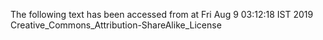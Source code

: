 The following text has been accessed from at Fri Aug 9 03:12:18 IST 2019
Creative_Commons_Attribution-ShareAlike_License
